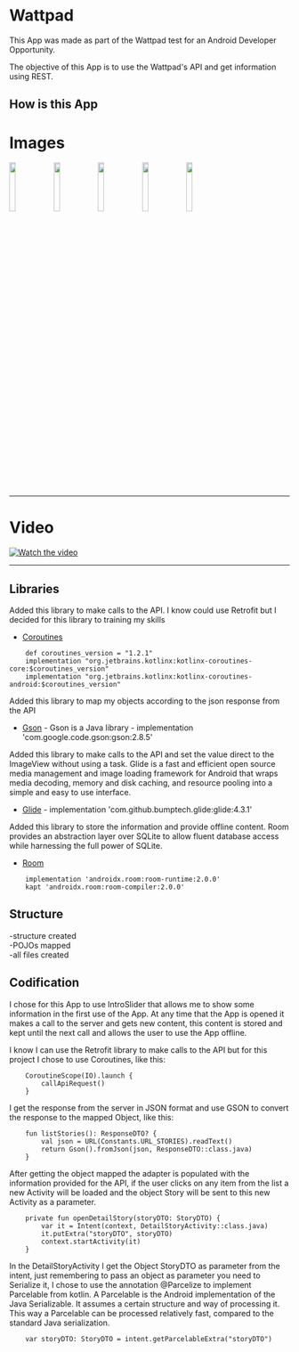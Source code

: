 # Wattpad

This App was made as part of the Wattpad test for an Android Developer Opportunity.

The objective of this App is to use the Wattpad's API and get information using REST.

## How is this App
# Images
<img src="http://www.projectconnect.com.br/github_imagens/Screenshot_20190801-200203.png" width="15%"></img>
<img src="http://www.projectconnect.com.br/github_imagens/Screenshot_20190801-200207.png" width="15%"></img>
<img src="http://www.projectconnect.com.br/github_imagens/Screenshot_20190801-200210.png" width="15%"></img>
<img src="http://www.projectconnect.com.br/github_imagens/Screenshot_20190801-200213.png" width="15%"></img>
<img src="http://www.projectconnect.com.br/github_imagens/Screenshot_20190801-200217.png" width="15%"></img>

-------------
# Video
[![Watch the video](http://www.projectconnect.com.br/github_imagens/capa_wattpad.png)](https://youtu.be/zktdmxBlEX4)

-------------

## Libraries

Added this library to make calls to the API. I know could use Retrofit but I decided for this library to training my skills 
* [Coroutines ](https://kotlinlang.org/docs/reference/coroutines-overview.html)
```
    def coroutines_version = "1.2.1"
    implementation "org.jetbrains.kotlinx:kotlinx-coroutines-core:$coroutines_version"
    implementation "org.jetbrains.kotlinx:kotlinx-coroutines-android:$coroutines_version"
```

Added this library to map my objects according to the json response from the API
* [Gson](https://github.com/google/gson) - Gson is a Java library - implementation 'com.google.code.gson:gson:2.8.5'

Added this library to make calls to the API and set the value direct to the ImageView without using a task. Glide is a fast and efficient open source media management and image loading framework for Android that wraps media decoding, memory and disk caching, and resource pooling into a simple and easy to use interface.
* [Glide](https://github.com/bumptech/glide) - implementation 'com.github.bumptech.glide:glide:4.3.1'
    
Added this library to store the information and provide offline content. Room provides an abstraction layer over SQLite to allow fluent database access while harnessing the full power of SQLite.
* [Room](https://developer.android.com/training/data-storage/room)

```
    implementation 'androidx.room:room-runtime:2.0.0'
    kapt 'androidx.room:room-compiler:2.0.0'
```

## Structure
-structure created<br />
-POJOs mapped<br />
-all files created<br />

## Codification
I chose for this App to use IntroSlider that allows me to show some information in the first use of the App. At any time that the App is opened it makes a call to the server and gets new content, this content is stored and kept until the next call and allows the user to use the App offline.

I know I can use the Retrofit library to make calls to the API but for this project I chose to use Coroutines, like this:
```
    CoroutineScope(IO).launch {
        callApiRequest()
    }
```

I get the response from the server in JSON format and use GSON to convert the response to the mapped Object, like this:
```
    fun listStories(): ResponseDTO? {
        val json = URL(Constants.URL_STORIES).readText()
        return Gson().fromJson(json, ResponseDTO::class.java)
    }
```

After getting the object mapped the adapter is populated with the information provided for the API, if the user clicks on any item from the list a new Activity will be loaded and the object Story will be sent to this new Activity as a parameter.
```
    private fun openDetailStory(storyDTO: StoryDTO) {
        var it = Intent(context, DetailStoryActivity::class.java)
        it.putExtra("storyDTO", storyDTO)
        context.startActivity(it)
    }
```

In the DetailStoryActivity I get the Object StoryDTO as parameter from the intent, just remembering to pass an object as parameter you need to Serialize it, I chose to use the annotation @Parcelize to implement Parcelable from kotlin. A Parcelable is the Android implementation of the Java Serializable. It assumes a certain structure and way of processing it. This way a Parcelable can be processed relatively fast, compared to the standard Java serialization.
```
    var storyDTO: StoryDTO = intent.getParcelableExtra("storyDTO")
```

